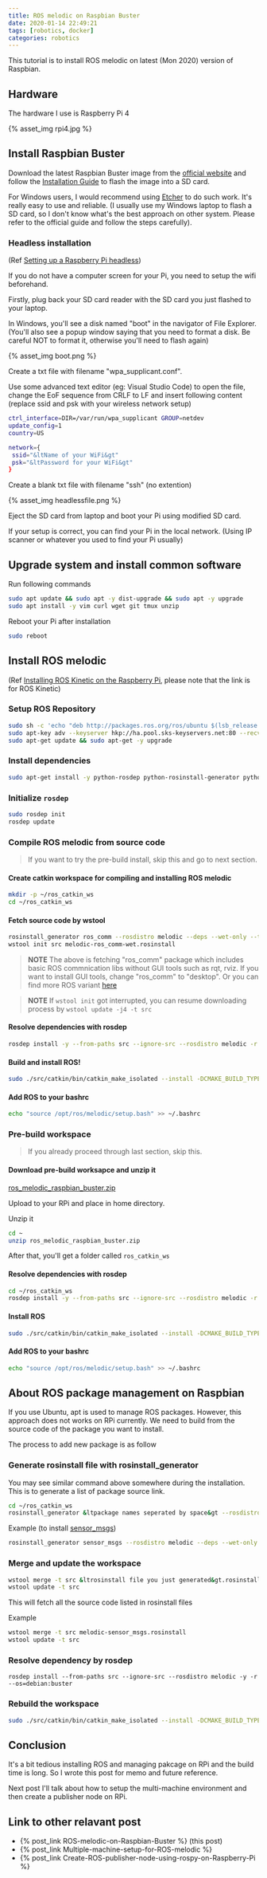 ```yaml
---
title: ROS melodic on Raspbian Buster
date: 2020-01-14 22:49:21
tags: [robotics, docker]
categories: robotics
---
```


This tutorial is to install ROS melodic on latest (Mon 2020) version of Raspbian.

## Hardware

The hardware I use is Raspberry Pi 4

{% asset_img rpi4.jpg %}

## Install Raspbian Buster

Download the latest Raspbian Buster image from the [official website](https://www.raspberrypi.org/downloads/raspbian/) and follow the [Installation Guide](https://www.raspberrypi.org/documentation/installation/installing-images/README.md) to flash the image into a SD card.

For Windows users, I would recommend using [Etcher](https://www.balena.io/etcher/) to do such work. It's really easy to use and reliable. (I usually use my Windows laptop to flash a SD card, so I don't know what's the best approach on other system. Please refer to the official guide and follow the steps carefully).

### Headless installation
(Ref [Setting up a Raspberry Pi headless](https://www.raspberrypi.org/documentation/configuration/wireless/headless.md))

If you do not have a computer screen for your Pi, you need to setup the wifi beforehand. 

Firstly, plug back your SD card reader with the SD card you just flashed to your laptop.

In Windows, you'll see a disk named "boot" in the navigator of File Explorer. (You'll also see a popup window saying that you need to format a disk. Be careful NOT to format it, otherwise you'll need to flash again)

{% asset_img boot.png %}

Create a txt file with filename "wpa_supplicant.conf".

Use some advanced text editor (eg: Visual Studio Code) to open the file, change the EoF sequence from CRLF to LF and insert following content (replace ssid and psk with your wireless network setup)

```sh
ctrl_interface=DIR=/var/run/wpa_supplicant GROUP=netdev
update_config=1
country=US

network={
 ssid="&ltName of your WiFi&gt"
 psk="&ltPassword for your WiFi&gt"
}
```

Create a blank txt file with filename "ssh" (no extention)

{% asset_img headlessfile.png %}

Eject the SD card from laptop and boot your Pi using modified SD card.

If your setup is correct, you can find your Pi in the local network. (Using IP scanner or whatever you used to find your Pi usually)

## Upgrade system and install common software

Run following commands
```sh
sudo apt update && sudo apt -y dist-upgrade && sudo apt -y upgrade
sudo apt install -y vim curl wget git tmux unzip
```

Reboot your Pi after installation
```sh
sudo reboot
```

## Install ROS melodic
(Ref [Installing ROS Kinetic on the Raspberry Pi](http://wiki.ros.org/ROSberryPi/Installing%20ROS%20Kinetic%20on%20the%20Raspberry%20Pi), please note that the link is for ROS Kinetic)

### Setup ROS Repository

```sh
sudo sh -c 'echo "deb http://packages.ros.org/ros/ubuntu $(lsb_release -sc) main" &gt /etc/apt/sources.list.d/ros-latest.list'
sudo apt-key adv --keyserver hkp://ha.pool.sks-keyservers.net:80 --recv-key C1CF6E31E6BADE8868B172B4F42ED6FBAB17C654
sudo apt-get update && sudo apt-get -y upgrade
```

### Install dependencies

```sh
sudo apt-get install -y python-rosdep python-rosinstall-generator python-wstool python-rosinstall build-essential cmake
```

### Initialize `rosdep`
```sh
sudo rosdep init
rosdep update
```

### Compile ROS melodic from source code
> If you want to try the pre-build install, skip this and go to next section.

#### Create catkin workspace for compiling and installing ROS melodic
```sh
mkdir -p ~/ros_catkin_ws
cd ~/ros_catkin_ws
```

#### Fetch source code by wstool
```sh
rosinstall_generator ros_comm --rosdistro melodic --deps --wet-only --tar &gt melodic-ros_comm-wet.rosinstall
wstool init src melodic-ros_comm-wet.rosinstall
```

> **NOTE**
> The above is fetching "ros_comm" package which includes basic ROS commnication libs without GUI tools such as rqt, rviz. If you want to install GUI tools, change "ros_comm" to "desktop". Or you can find more ROS variant [here](https://www.ros.org/reps/rep-0131.html#variants)

> **NOTE**
> If `wstool init` got interrupted, you can resume downloading process by `wstool update -j4 -t src`

#### Resolve dependencies with rosdep
```sh
rosdep install -y --from-paths src --ignore-src --rosdistro melodic -r --os=debian:buster
```

#### Build and install ROS!
```sh
sudo ./src/catkin/bin/catkin_make_isolated --install -DCMAKE_BUILD_TYPE=Release --install-space /opt/ros/melodic
```

#### Add ROS to your bashrc​
```sh
echo "source /opt/ros/melodic/setup.bash" >> ~/.bashrc
```

### Pre-build workspace

> If you already proceed through last section, skip this.

#### Download pre-build worksapce and unzip it
[ros_melodic_raspbian_buster.zip](https://drive.google.com/open?id=16qR3dG7ebRj2Eq4TAh7yL_DznRKaO37A&authuser=daniel@ccns.ncku.edu.tw&usp=drive_fs)

Upload to your RPi and place in home directory.

Unzip it
```sh
cd ~
unzip ros_melodic_raspbian_buster.zip
```

After that, you'll get a folder called `ros_catkin_ws`

#### Resolve dependencies with rosdep
```sh
cd ~/ros_catkin_ws
rosdep install -y --from-paths src --ignore-src --rosdistro melodic -r --os=debian:buster
```

#### Install ROS
```sh
sudo ./src/catkin/bin/catkin_make_isolated --install -DCMAKE_BUILD_TYPE=Release --install-space /opt/ros/melodic
```

#### Add ROS to your bashrc​
```sh
echo "source /opt/ros/melodic/setup.bash" >> ~/.bashrc
```

## About ROS package management on Raspbian

If you use Ubuntu, apt is used to manage ROS packages. However, this approach does not works on RPi currently. We need to build from the source code of the package you want to install.

The process to add new package is as follow

### Generate rosinstall file with rosinstall_generator

You may see similar command above somewhere during the installation. This is to generate a list of package source link.
```sh
cd ~/ros_catkin_ws
rosinstall_generator &ltpackage names seperated by space&gt --rosdistro melodic --deps --wet-only --tar &gt &ltcustom file name&gt.rosinstall
```

Example (to install [sensor_msgs](http://wiki.ros.org/sensor_msgs))
```sh
rosinstall_generator sensor_msgs --rosdistro melodic --deps --wet-only --tar &gt melodic-sensor_msgs.rosinstall
```

### Merge and update the workspace
```sh
wstool merge -t src &ltrosinstall file you just generated&gt.rosinstall
wstool update -t src
```

This will fetch all the source code listed in rosinstall files

Example
```sh
wstool merge -t src melodic-sensor_msgs.rosinstall
wstool update -t src
```

### Resolve dependency by rosdep
```
rosdep install --from-paths src --ignore-src --rosdistro melodic -y -r --os=debian:buster
```

### Rebuild the workspace
```sh
sudo ./src/catkin/bin/catkin_make_isolated --install -DCMAKE_BUILD_TYPE=Release --install-space /opt/ros/melodic
```

## Conclusion
It's a bit tedious installing ROS and managing pakcage on RPi and the build time is long. So I wrote this post for memo and future reference.

Next post I'll talk about how to setup the multi-machine environment and then create a publisher node on RPi.

## Link to other relavant post
* {% post_link ROS-melodic-on-Raspbian-Buster %} (this post)
* {% post_link Multiple-machine-setup-for-ROS-melodic %}
* {% post_link Create-ROS-publisher-node-using-rospy-on-Raspberry-Pi %}